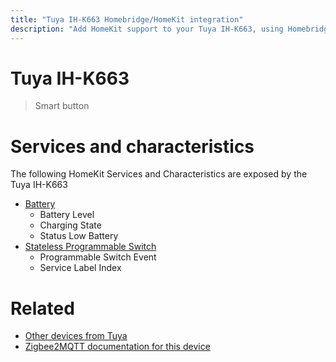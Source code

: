 ```yaml
---
title: "Tuya IH-K663 Homebridge/HomeKit integration"
description: "Add HomeKit support to your Tuya IH-K663, using Homebridge, Zigbee2MQTT and homebridge-z2m."
---
```

<!---
This file has been GENERATED using src/docgen/docgen.ts
DO NOT EDIT THIS FILE MANUALLY!
-->
# Tuya IH-K663
> Smart button


# Services and characteristics
The following HomeKit Services and Characteristics are exposed by
the Tuya IH-K663

* [Battery](../../battery.md)
  * Battery Level
  * Charging State
  * Status Low Battery
* [Stateless Programmable Switch](../../action.md)
  * Programmable Switch Event
  * Service Label Index


# Related
* [Other devices from Tuya](../index.md#tuya)
* [Zigbee2MQTT documentation for this device](https://www.zigbee2mqtt.io/devices/IH-K663.html)